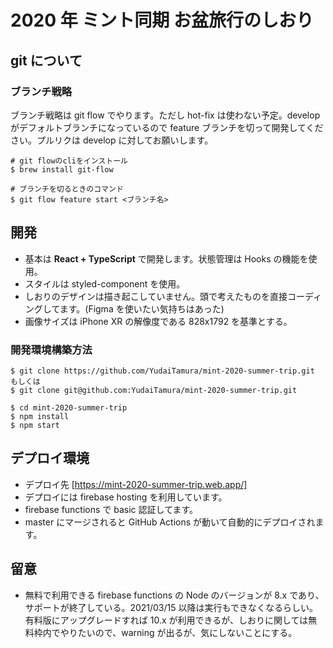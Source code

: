 # 2020 年 ミント同期 お盆旅行のしおり

## git について

### ブランチ戦略

ブランチ戦略は git flow でやります。ただし hot-fix は使わない予定。develop がデフォルトブランチになっているので feature ブランチを切って開発してください。プルリクは develop に対してお願いします。

```
# git flowのcliをインストール
$ brew install git-flow

# ブランチを切るときのコマンド
$ git flow feature start <ブランチ名>
```

## 開発

- 基本は **React + TypeScript** で開発します。状態管理は Hooks の機能を使用。
- スタイルは styled-component を使用。
- しおりのデザインは描き起こしていません。頭で考えたものを直接コーディングしてます。(Figma を使いたい気持ちはあった)
- 画像サイズは iPhone XR の解像度である 828x1792 を基準とする。

### 開発環境構築方法

```
$ git clone https://github.com/YudaiTamura/mint-2020-summer-trip.git
もしくは
$ git clone git@github.com:YudaiTamura/mint-2020-summer-trip.git

$ cd mint-2020-summer-trip
$ npm install
$ npm start
```

## デプロイ環境

- デプロイ先 [https://mint-2020-summer-trip.web.app/]
- デプロイには firebase hosting を利用しています。
- firebase functions で basic 認証してます。
- master にマージされると GitHub Actions が動いて自動的にデプロイされます。

## 留意

- 無料で利用できる firebase functions の Node のバージョンが 8.x であり、サポートが終了している。2021/03/15 以降は実行もできなくなるらしい。有料版にアップグレードすれば 10.x が利用できるが、しおりに関しては無料枠内でやりたいので、warning が出るが、気にしないことにする。
